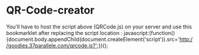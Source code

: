 # QR-Code-creator

You'll have to host the script above (QRCode.js) on your server and use this bookmarklet after replacing the script location :
javascript:(function(){document.body.appendChild(document.createElement('script')).src='http://goodies.37parallele.com/qrcode.js?';})();
